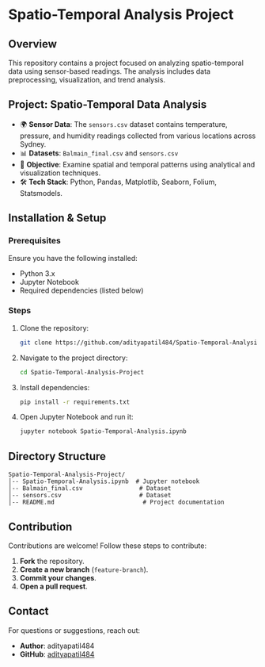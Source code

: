 # Spatio-Temporal Analysis Project

## Overview
This repository contains a project focused on analyzing spatio-temporal data using sensor-based readings. The analysis includes data preprocessing, visualization, and trend analysis.

## Project: Spatio-Temporal Data Analysis
- 🌍 **Sensor Data**: The `sensors.csv` dataset contains temperature, pressure, and humidity readings collected from various locations across Sydney.
- 📊 **Datasets**: `Balmain_final.csv` and `sensors.csv`
- 🎯 **Objective**: Examine spatial and temporal patterns using analytical and visualization techniques.
- 🛠 **Tech Stack**: Python, Pandas, Matplotlib, Seaborn, Folium, Statsmodels.

## Installation & Setup
### Prerequisites
Ensure you have the following installed:
- Python 3.x
- Jupyter Notebook
- Required dependencies (listed below)

### Steps
1. Clone the repository:
   ```sh
   git clone https://github.com/adityapatil484/Spatio-Temporal-Analysis-Project.git
   ```
2. Navigate to the project directory:
   ```sh
   cd Spatio-Temporal-Analysis-Project
   ```
3. Install dependencies:
   ```sh
   pip install -r requirements.txt
   ```
4. Open Jupyter Notebook and run it:
   ```sh
   jupyter notebook Spatio-Temporal-Analysis.ipynb
   ```

## Directory Structure
```
Spatio-Temporal-Analysis-Project/
│-- Spatio-Temporal-Analysis.ipynb  # Jupyter notebook
│-- Balmain_final.csv                # Dataset
│-- sensors.csv                      # Dataset
│-- README.md                         # Project documentation
```

## Contribution
Contributions are welcome! Follow these steps to contribute:
1. **Fork** the repository.
2. **Create a new branch** (`feature-branch`).
3. **Commit your changes**.
4. **Open a pull request**.

## Contact
For questions or suggestions, reach out:
- **Author**: adityapatil484
- **GitHub**: [adityapatil484](https://github.com/adityapatil484)
